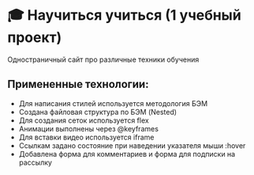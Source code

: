 # 🎓 Научиться учиться (1 учебный проект)
Одностраничный сайт про различные техники обучения

## Примененные технологии:
* Для написания стилей используется методология БЭМ
* Создана файловая структура по БЭМ (Nested)
* Для создания сеток используется flex
* Анимации выполнены через @keyframes
* Для вставки видео используется iframe
* Ссылкам задано состояние при наведении указателя мыши :hover
* Добавлена форма для комментариев и форма для подписки на рассылку
